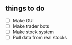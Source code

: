 ## things to do
- [ ] Make GUI
- [ ] Make trader bots
- [ ] Make stock system
- [ ] Pull data from real stocks
